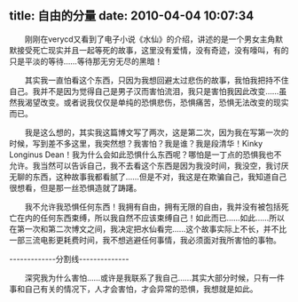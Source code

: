 title: 自由的分量
date: 2010-04-04 10:07:34
---

　　刚刚在verycd又看到了电子小说《水仙》的介绍，讲述的是一个男女主角默默接受死亡现实并且一起等死的故事，这里没有爱情，没有奇迹，没有嚎叫，有的只是平淡的等待……等待那无穷无尽的黑暗！

　　其实我一直怕看这个东西，只因为我想回避太过悲伤的故事，我怕我把持不住自己。我并不是因为觉得自己是男子汉而害怕流泪，我只是害怕我因此改变……虽然我渴望改变。或者说我仅仅是单纯的恐惧悲伤，恐惧痛苦，恐惧无法改变的现实而已。

　　我是这么想的，其实我这篇博文写了两次，这是第二次，因为我在写第一次的时候，写到差不多这里，我突然想？我害怕？我是谁？我是段清华！Kinky Longinus Dean！我为什么会如此恐惧什么东西呢？哪怕是一丁点的恐惧我也不允许。我当然可以告诉自己，我不去看这个东西是因为我没时间，我没空，我讨厌无聊的东西，这种故事我都看腻了……但是不对，我这是在欺骗自己，我知道自己很想看，但是那一丝恐惧造就了踌躇。

　　我不允许我恐惧任何东西！我拥有自由，拥有无限的自由，我并没有被包括死亡在内的任何东西束缚，所以我自然不应该束缚自己！如此而已……如此……所以在第一次和第二次博文之间，我决定把水仙看完……这个故事实际上不长，并不比一部三流电影更耗费时间，我不想逃避任何事情，我必须面对我所害怕的事物。

-------------分割线--------------

　　深究我为什么害怕……或许是我联系了我自己……其实大部分时候，只有一件事和自己有关的情况下，人才会害怕，才会异常的恐惧，我想就是如此。